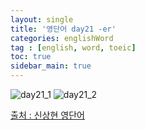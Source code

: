 ```yaml
---
layout: single
title: '영단어 day21 -er'
categories: englishWord
tag : [english, word, toeic]
toc: true
sidebar_main: true
---
```



![day21_1](https://ingu627.github.io/images/english/day21_1.jpg)
![day21_2](https://ingu627.github.io/images/english/day21_2.jpg)



[출처 : 신상현 영단어](https://www.aladin.co.kr/shop/wproduct.aspx?ItemId=126278788)